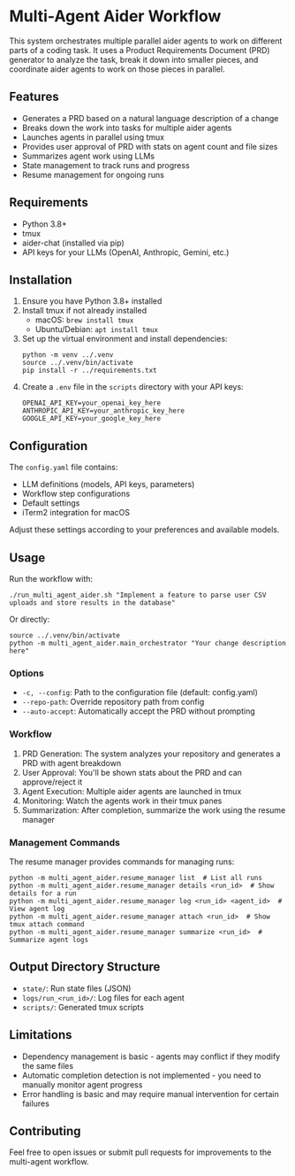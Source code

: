 # Multi-Agent Aider Workflow

This system orchestrates multiple parallel aider agents to work on different parts of a coding task. It uses a Product Requirements Document (PRD) generator to analyze the task, break it down into smaller pieces, and coordinate aider agents to work on those pieces in parallel.

## Features

- Generates a PRD based on a natural language description of a change
- Breaks down the work into tasks for multiple aider agents 
- Launches agents in parallel using tmux
- Provides user approval of PRD with stats on agent count and file sizes
- Summarizes agent work using LLMs
- State management to track runs and progress
- Resume management for ongoing runs

## Requirements

- Python 3.8+
- tmux
- aider-chat (installed via pip)
- API keys for your LLMs (OpenAI, Anthropic, Gemini, etc.)

## Installation

1. Ensure you have Python 3.8+ installed
2. Install tmux if not already installed
   - macOS: `brew install tmux`
   - Ubuntu/Debian: `apt install tmux`
3. Set up the virtual environment and install dependencies:
   ```
   python -m venv ../.venv
   source ../.venv/bin/activate
   pip install -r ../requirements.txt
   ```
4. Create a `.env` file in the `scripts` directory with your API keys:
   ```
   OPENAI_API_KEY=your_openai_key_here
   ANTHROPIC_API_KEY=your_anthropic_key_here
   GOOGLE_API_KEY=your_google_key_here
   ```

## Configuration

The `config.yaml` file contains:
- LLM definitions (models, API keys, parameters)
- Workflow step configurations 
- Default settings
- iTerm2 integration for macOS

Adjust these settings according to your preferences and available models.

## Usage

Run the workflow with:

```
./run_multi_agent_aider.sh "Implement a feature to parse user CSV uploads and store results in the database"
```

Or directly:

```
source ../.venv/bin/activate
python -m multi_agent_aider.main_orchestrator "Your change description here"
```

### Options

- `-c, --config`: Path to the configuration file (default: config.yaml)
- `--repo-path`: Override repository path from config
- `--auto-accept`: Automatically accept the PRD without prompting

### Workflow

1. PRD Generation: The system analyzes your repository and generates a PRD with agent breakdown
2. User Approval: You'll be shown stats about the PRD and can approve/reject it
3. Agent Execution: Multiple aider agents are launched in tmux
4. Monitoring: Watch the agents work in their tmux panes
5. Summarization: After completion, summarize the work using the resume manager

### Management Commands

The resume manager provides commands for managing runs:

```
python -m multi_agent_aider.resume_manager list  # List all runs
python -m multi_agent_aider.resume_manager details <run_id>  # Show details for a run
python -m multi_agent_aider.resume_manager log <run_id> <agent_id>  # View agent log
python -m multi_agent_aider.resume_manager attach <run_id>  # Show tmux attach command
python -m multi_agent_aider.resume_manager summarize <run_id>  # Summarize agent logs
```

## Output Directory Structure

- `state/`: Run state files (JSON)
- `logs/run_<run_id>/`: Log files for each agent
- `scripts/`: Generated tmux scripts

## Limitations

- Dependency management is basic - agents may conflict if they modify the same files
- Automatic completion detection is not implemented - you need to manually monitor agent progress
- Error handling is basic and may require manual intervention for certain failures

## Contributing

Feel free to open issues or submit pull requests for improvements to the multi-agent workflow. 